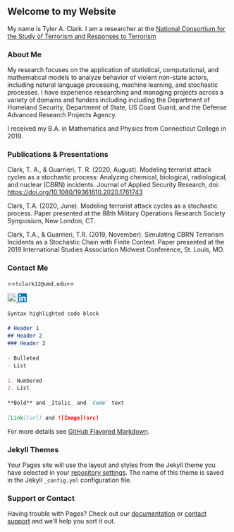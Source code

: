 ## Welcome to my Website

My name is Tyler A. Clark. I am a researcher at the [National Consortium for the Study of Terrorism and Responses to Terrorism](https://www.start.umd.edu)

### About Me

My research focuses on the application of statistical, computational, and mathematical models to analyze behavior of violent non-state actors, including natural language processing, machine learning, and stochastic processes. I have experience researching and managing projects across a variety of domains and funders including including the Department of Homeland Security, Department of State, US Coast Guard, and the Defense Advanced Research Projects Agency.

I received my B.A. in Mathematics and Physics from Connecticut College in 2019.

### Publications & Presentations

Clark, T. A., & Guarrieri, T. R. (2020, August). Modeling terrorist attack cycles as a stochastic process: Analyzing chemical, biological, radiological, and nuclear (CBRN)   incidents. Journal of Applied Security Research, doi: https://doi.org/10.1080/19361610.2020.1761743

Clark, T.A. (2020, June). Modeling terrorist attack cycles as a stochastic process. Paper presented at the 88th Military Operations Research Society Symposium, New London, CT. 

Clark, T.A., & Guarrieri, T.R. (2019, November). Simulating CBRN Terrorism Incidents as a Stochastic Chain with Finite Context. Paper presented at the 2019 International Studies Association Midwest Conference, St. Louis, MO.

### Contact Me

==`tclark12@umd.edu`==

<a href="https://www.start.umd.edu/people/tyler-clark/"><img src="https://raw.githubusercontent.com/tyleraclark/tyleraclark.github.io/main/favicon.ico" width="20" height="20" /> </a>
<a href="https://www.linkedin.com/in/tyler-a-clark/"><img src="https://github.com/tyleraclark/tyleraclark.github.io/blob/main/LinkedIn.png?raw=true" width="20" height="20" /> </a>

```markdown
Syntax highlighted code block

# Header 1
## Header 2
### Header 3

- Bulleted
- List

1. Numbered
2. List

**Bold** and _Italic_ and `Code` text

[Link](url) and ![Image](src)
```

For more details see [GitHub Flavored Markdown](https://guides.github.com/features/mastering-markdown/).

### Jekyll Themes

Your Pages site will use the layout and styles from the Jekyll theme you have selected in your [repository settings](https://github.com/tyleraclark/tyleraclark.github.io/settings). The name of this theme is saved in the Jekyll `_config.yml` configuration file.

### Support or Contact

Having trouble with Pages? Check out our [documentation](https://docs.github.com/categories/github-pages-basics/) or [contact support](https://support.github.com/contact) and we’ll help you sort it out.
